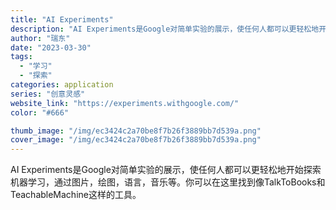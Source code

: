 ```yaml
---
title: "AI Experiments"
description: "AI Experiments是Google对简单实验的展示，使任何人都可以更轻松地开始探索机器学习，通过图片，绘图，语言"
author: "瑞东"
date: "2023-03-30"
tags:
  - "学习"
  - "探索"
categories: application
series: "创意灵感"
website_link: "https://experiments.withgoogle.com/"
color: "#666"

thumb_image: "/img/ec3424c2a70be8f7b26f3889bb7d539a.png"
cover_image: "/img/ec3424c2a70be8f7b26f3889bb7d539a.png"
---
```


AI Experiments是Google对简单实验的展示，使任何人都可以更轻松地开始探索机器学习，通过图片，绘图，语言，音乐等。你可以在这里找到像TalkToBooks和TeachableMachine这样的工具。